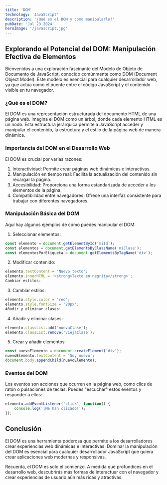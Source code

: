 ```yaml
---
title: 'DOM'
technology: 'JavaScript'
description: '¿Qué es el DOM y como manipularlo?'
pubDate: 'Jul 23 2024'
heroImage: '/javascript.jpg'
---
```

## Explorando el Potencial del DOM: Manipulación Efectiva de Elementos
Bienvenidos a una exploración fascinante del Modelo de Objeto de Documento de JavaScript, conocido comúnmente como DOM (Document Object Model). Este modelo es esencial para cualquier desarrollador web, ya que actúa como el puente entre el código JavaScript y el contenido visible en tu navegador.

### ¿Qué es el DOM?
El DOM es una representación estructurada del documento HTML de una página web. Imagina el DOM como un árbol, donde cada elemento HTML es un nodo. Esta estructura jerárquica permite a JavaScript acceder y manipular el contenido, la estructura y el estilo de la página web de manera dinámica.

### Importancia del DOM en el Desarrollo Web
El DOM es crucial por varias razones:
1. Interactividad: Permite crear páginas web dinámicas e interactivas.
2. Manipulación en tiempo real: Facilita la actualización del contenido sin recargar la página.
3. Accesibilidad: Proporciona una forma estandarizada de acceder a los elementos de la página.
4. Compatibilidad entre navegadores: Ofrece una interfaz consistente para trabajar con diferentes navegadores.

### Manipulación Básica del DOM
Aquí hay algunos ejemplos de cómo puedes manipular el DOM:
1. Seleccionar elementos:
```javascript
const elemento = document.getElementById('miId');
const elementos = document.getElementsByClassName('miClase');
const elementosPorEtiqueta = document.getElementsByTagName('div');
```
2. Modificar contenido:
```javascript
elemento.textContent = 'Nuevo texto';
elemento.innerHTML = '<strong>Texto en negrita</strong>';
Cambiar estilos:
```
3. Cambiar estilos:
```javascript
elemento.style.color = 'red';
elemento.style.fontSize = '20px';
Añadir y eliminar clases:
```
4. Añadir y eliminar clases:
```javascript
elemento.classList.add('nuevaClase');
elemento.classList.remove('viejaClase');
```
5. Crear y añadir elementos:
```javascript
const nuevoElemento = document.createElement('div');
nuevoElemento.textContent = 'Soy nuevo';
document.body.appendChild(nuevoElemento);
```

### Eventos del DOM
Los eventos son acciones que ocurren en la página web, como clics de ratón o pulsaciones de teclas. Puedes "escuchar" estos eventos y responder a ellos:

```javascript
elemento.addEventListener('click', function() {
    console.log('¡Me han clicado!');
});
```
## Conclusión
El DOM es una herramienta poderosa que permite a los desarrolladores crear experiencias web dinámicas e interactivas. Dominar la manipulación del DOM es esencial para cualquier desarrollador JavaScript que quiera crear aplicaciones web modernas y responsivas.

Recuerda, el DOM es solo el comienzo. A medida que profundices en el desarrollo web, descubrirás más formas de interactuar con el navegador y crear experiencias de usuario aún más ricas y atractivas.
